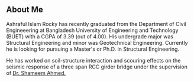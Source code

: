 ## About Me
Ashraful Islam Rocky has recently graduated from the Department of Civil Engineeering at Bangladesh University of Engineering and Technology (BUET) with a CGPA of 3.39 (out of 4.00). His undergrade major was Structural Engineering and minor was Geotechnical Engineering. Currently he is looking for pursuing a Master's or Ph.D. in Structural Engineering.

He has worked on soil-structure interaction and scouring effects on the seismic response of a three span RCC girder bridge under the supervision of <a href="https://scholar.google.com/citations?hl=en&user=Cw9-KMIAAAAJ" target="_blank">Dr. Shameem Ahmed.</a>


<!--
**Ashraful-Islam-Rocky/Ashraful-Islam-Rocky** is a ✨ _special_ ✨ repository because its `README.md` (this file) appears on your GitHub profile.

Here are some ideas to get you started:

- 🔭 I’m currently working on ...
- 🌱 I’m currently learning ...
- 👯 I’m looking to collaborate on ...
- 🤔 I’m looking for help with ...
- 💬 Ask me about ...
- 📫 How to reach me: ...
- 😄 Pronouns: ...
- ⚡ Fun fact: ...
-->
